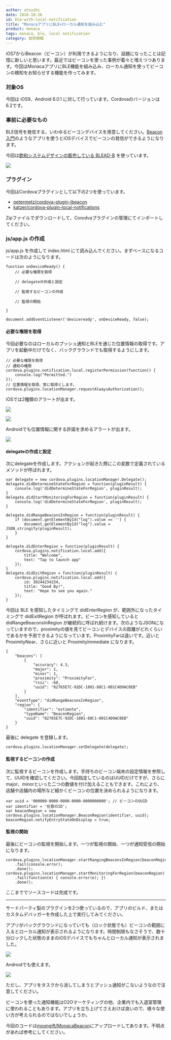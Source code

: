 ```yaml
---
author: atsushi
date: 2016-10-26
id: ble-with-local-notification
title: "MonacaアプリにBLE×ローカル通知を組み込む"
product: monaca
tags: monaca, ble, local notification
category: 技術情報
---
```


iOS7からiBeacon（ビーコン）が利用できるようになり、話題になったことは記憶に新しいと思います。最近ではビーコンを使った事例が着々と増えつつあります。今回はMonacaアプリにBLE機能を組み込み、ローカル通知を使ってビーコンの検知をお知らせする機能を作ってみます。

### 対象OS

今回は iOS9、Android 6.0.1 に対して行っています。Cordovaのバージョンは6.2です。

### 事前に必要なもの

BLE信号を発信する、いわゆるビーコンデバイスを用意してください。[Beacon入門](https://itunes.apple.com/jp/app/beacon-ru-men/id1088591228?mt=8)のようなアプリを使うとiOSデバイスでビーコンの発信ができるようになります。

今回は[飽和システムデザインの販売している BLEAD-B](http://www.houwa-js.co.jp/index.php/ja/products/blead) を使っています。

![](/blog/content/images/2016/Oct/monaca-with-ble-7.jpg)

### プラグイン

今回はCordovaプラグインとして以下の2つを使っています。

- [petermetz/cordova-plugin-ibeacon](https://github.com/petermetz/cordova-plugin-ibeacon)
- [katzer/cordova-plugin-local-notifications](https://github.com/katzer/cordova-plugin-local-notifications/)

Zipファイルでダウンロードして、Corodvaプラグインの管理にてインポートしてください。

### js/app.js の作成

js/app.js を作成して index.html にて読み込んでください。まずベースになるコードは次のようになります。

```
function onDeviceReady() {
	// 必要な権限を取得
	
	// delegateの作成と設定
	
	// 監視するビーコンの作成
	
	// 監視の開始
	
}

document.addEventListener('deviceready', onDeviceReady, false);
```

#### 必要な権限を取得

今回必要なのはローカルのプッシュ通知とBLEを通じた位置情報の取得です。アプリを起動中だけでなく、バックグラウンドでも取得するようにします。

```
// 必要な権限を取得
// 通知の権限
cordova.plugins.notification.local.registerPermission(function() {
	console.log("Permitted.")
});
// 位置情報を取得。常に取得とします。
cordova.plugins.locationManager.requestAlwaysAuthorization();
```

iOSでは2種類のアラートが出ます。

![](/blog/content/images/2016/Oct/monaca-with-ble-4.png)

![](/blog/content/images/2016/Oct/monaca-with-ble-6.png)

Androidでも位置情報に関する許諾を求めるアラートが出ます。

![](/blog/content/images/2016/Oct/monaca-with-ble-2.png)

#### delegateの作成と設定

次にdelegateを作成します。アクションが起きた際にこの変数で定義されているメソッドが呼ばれます。

```
var delegate = new cordova.plugins.locationManager.Delegate();
delegate.didDetermineStateForRegion = function(pluginResult) {
	console.log('didDetermineStateForRegion', pluginResult);
}
delegate.didStartMonitoringForRegion = function(pluginResult) {
	console.log('didDetermineStateForRegion', pluginResult);
}

delegate.didRangeBeaconsInRegion = function(pluginResult) {
	if (document.getElementById("log").value == '') {
		document.getElementById("log").value = JSON.stringify(pluginResult);
	}
}

delegate.didEnterRegion = function(pluginResult) {
	cordova.plugins.notification.local.add({
		title: "Welcome",
		text: "Tap to launch app"
	});
}
delegate.didExitRegion = function(pluginResult) {
	cordova.plugins.notification.local.add({
		id: 30244234234,
		title: "Good By!",
		text: "Hope to see you again."
	});
}
```

今回は BLE を感知したタイミングで didEnterRegion が、範囲外になったタイミングで didExitRegion が呼ばれます。ビーコンを感知していると didRangeBeaconsInRegion が継続的に呼ばれ続けます。次のようなJSONになっていますので、proximityの値を見てビーコンとデバイスの距離がどれくらいであるかを予測できるようになっています。ProximityFarは遠いです。近いと ProximityNear、さらに近いと ProximityImmediate になります。

```
{
    "beacons": [
        {
            "accuracy": 4.3, 
            "major": 1, 
            "minor": 1, 
            "proximity": "ProximityFar", 
            "rssi": -68, 
            "uuid": "82765E7C-92DC-1801-88C1-001C4D9AC0EB"
        }
    ], 
    "eventType": "didRangeBeaconsInRegion", 
    "region": {
        "identifier": "estimote", 
        "typeName": "BeaconRegion", 
        "uuid": "82765E7C-92DC-1801-88C1-001C4D9AC0EB"
    }
}
```

最後に delegate を登録します。

```
cordova.plugins.locationManager.setDelegate(delegate);
```

#### 監視するビーコンの作成

次に監視するビーコンを作成します。手持ちのビーコン端末の設定情報を参照して、UUIDを確認してください。今回指定しているのはUUIDだけですが、さらにmajor、minorといった二つの数値を付け加えることもできます。これにより、店舗や店舗内の場所など細かくビーコンの位置を決められるようになります。

```
var uuid = '000000-0000-0000-0000-0000000000'; // ビーコンのUUID
var identifier = '任意のID';
var beaconRegion = new cordova.plugins.locationManager.BeaconRegion(identifier, uuid);
beaconRegion.notifyEntryStateOnDisplay = true;
```

#### 監視の開始

最後にビーコンの監視を開始します。一つが監視の開始、一つが通知受信の開始になります。

```
cordova.plugins.locationManager.startRangingBeaconsInRegion(beaconRegion)
	.fail(console.error);
	.done();
cordova.plugins.locationManager.startMonitoringForRegion(beaconRegion)
	.fail(function(e) { console.error(e); })
	.done();
```

ここまででソースコードは完成です。

----

サードパーティ製のプラグインを2つ使っているので、アプリのビルド、またはカスタムデバッガーを作成した上で実行してみてください。

アプリがバックグラウンドになっていても（ロック状態でも）ビーコンの範囲に入るとローカル通知が表示されるようになります。時間制限もなさそうで、数十分ロックした状態のままのiOSデバイスでもちゃんとローカル通知が表示されました。

![](/blog/content/images/2016/Oct/monaca-with-ble-5.png)

Androidでも使えます。

![](/blog/content/images/2016/Oct/monaca-with-ble-3.png)

ただし、アプリをタスクから消してしまうとプッシュ通知がこないようなので注意してください。

ビーコンを使った通知機能はO2Oマーケティングの他、企業内でも入退室管理に使われることもあります。アプリを立ち上げてさえおけば良いので、様々な使い方が考えられるのではないでしょうか。

今回のコードは[moongift/MonacaBeacon](https://github.com/moongift/MonacaBeacon)にアップロードしてあります。不明点があれば参考にしてください。
